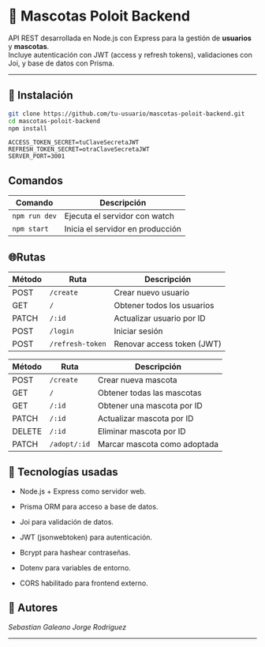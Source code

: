 # 🐾 Mascotas Poloit Backend

API REST desarrollada en Node.js con Express para la gestión de **usuarios** y **mascotas**.  
Incluye autenticación con JWT (access y refresh tokens), validaciones con Joi, y base de datos con Prisma.

---

## 🚀 Instalación

```bash
git clone https://github.com/tu-usuario/mascotas-poloit-backend.git
cd mascotas-poloit-backend
npm install
```

```env
ACCESS_TOKEN_SECRET=tuClaveSecretaJWT
REFRESH_TOKEN_SECRET=otraClaveSecretaJWT
SERVER_PORT=3001
```

## Comandos

| Comando       | Descripción                      |
| ------------- | -------------------------------- |
| `npm run dev` | Ejecuta el servidor con watch    |
| `npm start`   | Inicia el servidor en producción |

## 🌐Rutas

| Método | Ruta             | Descripción                |
| ------ | ---------------- | -------------------------- |
| POST   | `/create`        | Crear nuevo usuario        |
| GET    | `/`              | Obtener todos los usuarios |
| PATCH  | `/:id`           | Actualizar usuario por ID  |
| POST   | `/login`         | Iniciar sesión             |
| POST   | `/refresh-token` | Renovar access token (JWT) |

| Método | Ruta         | Descripción                  |
| ------ | ------------ | ---------------------------- |
| POST   | `/create`    | Crear nueva mascota          |
| GET    | `/`          | Obtener todas las mascotas   |
| GET    | `/:id`       | Obtener una mascota por ID   |
| PATCH  | `/:id`       | Actualizar mascota por ID    |
| DELETE | `/:id`       | Eliminar mascota por ID      |
| PATCH  | `/adopt/:id` | Marcar mascota como adoptada |

## 🧩 Tecnologías usadas

- Node.js + Express como servidor web.

- Prisma ORM para acceso a base de datos.

- Joi para validación de datos.

- JWT (jsonwebtoken) para autenticación.

- Bcrypt para hashear contraseñas.

- Dotenv para variables de entorno.

- CORS habilitado para frontend externo.

## 👥 Autores

_Sebastian Galeano_
_Jorge Rodriguez_

---
